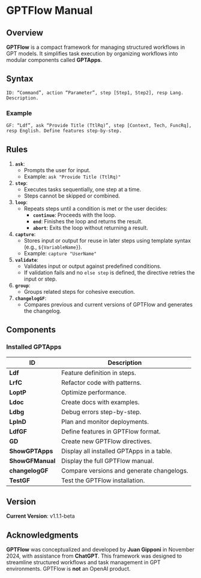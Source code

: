 # GPTFlow Manual

## Overview
**GPTFlow** is a compact framework for managing structured workflows in GPT models. It simplifies task execution by organizing workflows into modular components called **GPTApps**.

## Syntax
```
ID: “Command”, action “Parameter”, step [Step1, Step2], resp Lang. Description.
```
### Example
```
GF: “Ldf”, ask “Provide Title (TtlRq)”, step [Context, Tech, FuncRq], resp English. Define features step-by-step.
```
## Rules
1. **`ask`**:
   - Prompts the user for input.
   - Example: `ask "Provide Title (TtlRq)"`
2. **`step`**:
   - Executes tasks sequentially, one step at a time.
   - Steps cannot be skipped or combined.
3. **`loop`**:
   - Repeats steps until a condition is met or the user decides:
     - **`continue`**: Proceeds with the loop.
     - **`end`**: Finishes the loop and returns the result.
     - **`abort`**: Exits the loop without returning a result.
4. **`capture`**:
   - Stores input or output for reuse in later steps using template syntax (e.g., `${VariableName}`).
   - Example: `capture "UserName"`
5. **`validate`**:
   - Validates input or output against predefined conditions.
   - If validation fails and no `else step` is defined, the directive retries the input or step.
6. **`group`**:
   - Groups related steps for cohesive execution.
7. **`changelogGF`**:
   - Compares previous and current versions of GPTFlow and generates the changelog.

## Components
### Installed GPTApps
| **ID**        | **Description**                              |
|---------------|----------------------------------------------|
| **Ldf**       | Feature definition in steps.                |
| **LrfC**      | Refactor code with patterns.                |
| **LoptP**     | Optimize performance.                       |
| **Ldoc**      | Create docs with examples.                  |
| **Ldbg**      | Debug errors step-by-step.                  |
| **LplnD**     | Plan and monitor deployments.               |
| **LdfGF**     | Define features in GPTFlow format.          |
| **GD**        | Create new GPTFlow directives.              |
| **ShowGPTApps** | Display all installed GPTApps in a table.  |
| **ShowGFManual** | Display the full GPTFlow manual.          |
| **changelogGF** | Compare versions and generate changelogs.  |
| **TestGF**    | Test the GPTFlow installation.              |

## Version
**Current Version**: v1.1.1-beta

## Acknowledgments
**GPTFlow** was conceptualized and developed by **Juan Gipponi** in November 2024, with assistance from **ChatGPT**. This framework was designed to streamline structured workflows and task management in GPT environments. GPTFlow is **not** an OpenAI product.